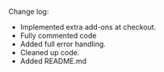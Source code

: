 Change log:
- Implemented extra add-ons at checkout.
- Fully commented code
- Added full error handling.
- Cleaned up code.
- Added README.md